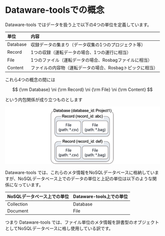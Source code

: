 # Dataware-toolsでの概念

Dataware-tools ではデータを扱う上で以下の4つの単位を定義しています。

| 単位 | 内容 |
| :--- | :--- |
| Database | 収録データの集まり（データ収集の1つのプロジェクト等） |
| Record | 1つの収録（運転データの場合、1つの運行に相当） |
| File | 1つのファイル（運転データの場合、Rosbagファイルに相当） |
| Content | ファイルの内容物（運転データの場合、Rosbagトピックに相当） |

これら4つの概念の間には

$$
{\rm Database} \ni {\rm Record} \ni {\rm File} \ni {\rm Content}
$$

という内包関係が成り立つものとします

![](.gitbook/assets/concepts.png)

Dataware-tools では、これらのメタ情報をNoSQLデータベースに格納していますが、NoSQLデータベース上でのデータの単位と上記の単位は以下のような関係になっています。

| NoSQLデータベース上での単位 | Dataware-tools上での単位 |
| :--- | :--- |
| Collection | Database |
| Document | File |

つまり Dataware-tools では、ファイル単位のメタ情報を辞書型のオブジェクトとしてNoSQLデータベースに格し使用している訳です。

